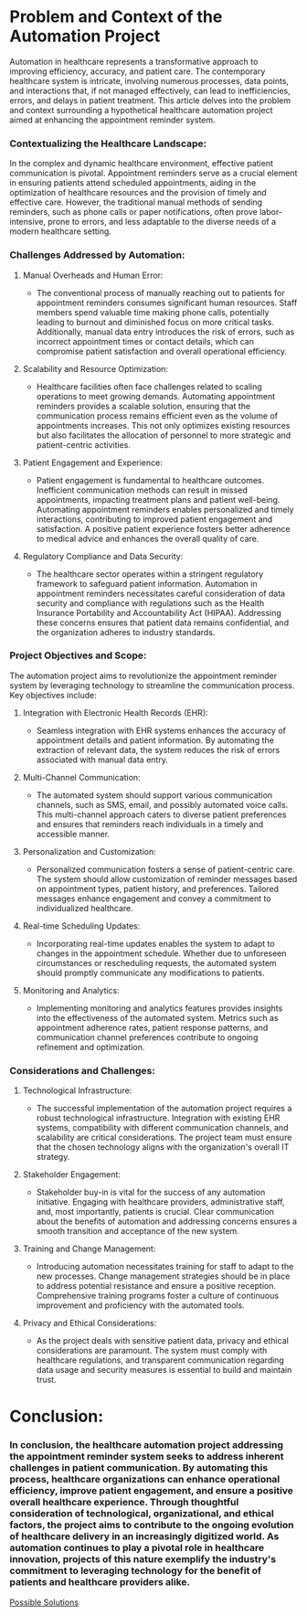 # Problem and Context of the Automation Project
Automation in healthcare represents a transformative approach to improving efficiency, accuracy, and patient care. The contemporary healthcare system is intricate, involving numerous processes, data points, and interactions that, if not managed effectively, can lead to inefficiencies, errors, and delays in patient treatment. This article delves into the problem and context surrounding a hypothetical healthcare automation project aimed at enhancing the appointment reminder system.

### Contextualizing the Healthcare Landscape:
In the complex and dynamic healthcare environment, effective patient communication is pivotal. Appointment reminders serve as a crucial element in ensuring patients attend scheduled appointments, aiding in the optimization of healthcare resources and the provision of timely and effective care. However, the traditional manual methods of sending reminders, such as phone calls or paper notifications, often prove labor-intensive, prone to errors, and less adaptable to the diverse needs of a modern healthcare setting.

### Challenges Addressed by Automation:
1. Manual Overheads and Human Error:
   - The conventional process of manually reaching out to patients for appointment reminders consumes significant human resources. Staff members spend valuable time making phone calls, potentially leading to burnout and diminished focus on more critical tasks. Additionally, manual data entry introduces the risk of errors, such as incorrect appointment times or contact details, which can compromise patient satisfaction and overall operational efficiency.

2. Scalability and Resource Optimization:
   - Healthcare facilities often face challenges related to scaling operations to meet growing demands. Automating appointment reminders provides a scalable solution, ensuring that the communication process remains efficient even as the volume of appointments increases. This not only optimizes existing resources but also facilitates the allocation of personnel to more strategic and patient-centric activities.

3. Patient Engagement and Experience:
   - Patient engagement is fundamental to healthcare outcomes. Inefficient communication methods can result in missed appointments, impacting treatment plans and patient well-being. Automating appointment reminders enables personalized and timely interactions, contributing to improved patient engagement and satisfaction. A positive patient experience fosters better adherence to medical advice and enhances the overall quality of care.

4. Regulatory Compliance and Data Security:
   - The healthcare sector operates within a stringent regulatory framework to safeguard patient information. Automation in appointment reminders necessitates careful consideration of data security and compliance with regulations such as the Health Insurance Portability and Accountability Act (HIPAA). Addressing these concerns ensures that patient data remains confidential, and the organization adheres to industry standards.

### Project Objectives and Scope:
The automation project aims to revolutionize the appointment reminder system by leveraging technology to streamline the communication process. Key objectives include:

1. Integration with Electronic Health Records (EHR):
   - Seamless integration with EHR systems enhances the accuracy of appointment details and patient information. By automating the extraction of relevant data, the system reduces the risk of errors associated with manual data entry.

2. Multi-Channel Communication:
   - The automated system should support various communication channels, such as SMS, email, and possibly automated voice calls. This multi-channel approach caters to diverse patient preferences and ensures that reminders reach individuals in a timely and accessible manner.

3. Personalization and Customization:
   - Personalized communication fosters a sense of patient-centric care. The system should allow customization of reminder messages based on appointment types, patient history, and preferences. Tailored messages enhance engagement and convey a commitment to individualized healthcare.

4. Real-time Scheduling Updates:
   - Incorporating real-time updates enables the system to adapt to changes in the appointment schedule. Whether due to unforeseen circumstances or rescheduling requests, the automated system should promptly communicate any modifications to patients.

5. Monitoring and Analytics:
   - Implementing monitoring and analytics features provides insights into the effectiveness of the automated system. Metrics such as appointment adherence rates, patient response patterns, and communication channel preferences contribute to ongoing refinement and optimization.

### Considerations and Challenges:
1. Technological Infrastructure:
   - The successful implementation of the automation project requires a robust technological infrastructure. Integration with existing EHR systems, compatibility with different communication channels, and scalability are critical considerations. The project team must ensure that the chosen technology aligns with the organization's overall IT strategy.

2. Stakeholder Engagement:
   - Stakeholder buy-in is vital for the success of any automation initiative. Engaging with healthcare providers, administrative staff, and, most importantly, patients is crucial. Clear communication about the benefits of automation and addressing concerns ensures a smooth transition and acceptance of the new system.

3. Training and Change Management:
   - Introducing automation necessitates training for staff to adapt to the new processes. Change management strategies should be in place to address potential resistance and ensure a positive reception. Comprehensive training programs foster a culture of continuous improvement and proficiency with the automated tools.

4. Privacy and Ethical Considerations:
   - As the project deals with sensitive patient data, privacy and ethical considerations are paramount. The system must comply with healthcare regulations, and transparent communication regarding data usage and security measures is essential to build and maintain trust.

# Conclusion:
### In conclusion, the healthcare automation project addressing the appointment reminder system seeks to address inherent challenges in patient communication. By automating this process, healthcare organizations can enhance operational efficiency, improve patient engagement, and ensure a positive overall healthcare experience. Through thoughtful consideration of technological, organizational, and ethical factors, the project aims to contribute to the ongoing evolution of healthcare delivery in an increasingly digitized world. As automation continues to play a pivotal role in healthcare innovation, projects of this nature exemplify the industry's commitment to leveraging technology for the benefit of patients and healthcare providers alike.


[Possible Solutions](https://github.com/23W-GBAC/MohAli92/blob/main/Automation/2.md)
